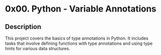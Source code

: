 # 0x00. Python - Variable Annotations

## Description

This project covers the basics of type annotations in Python. It includes tasks that involve defining functions with type annotations and using type hints for various data structures.
